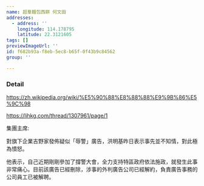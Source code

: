 ```yaml
---
name: 超羣麵包西餅 何文田
addresses:
  - address: ''
    longitude: 114.178795
    latitude: 22.3121605
tags: []
previewImageUrl: ''
id: f682b93a-f8eb-5ec8-b65f-0f43b9c84562
group: ''

---
```

### Detail
https://zh.wikipedia.org/wiki/%E5%90%88%E8%88%88%E9%9B%86%E5%9C%98

https://lihkg.com/thread/1307961/page/1

集團主席:

對旗下企業吉野家發佈疑似「辱警」廣告，洪明基昨日表示事先並不知情，對此極為憤怒。

他表示，自己近期剛剛參加了撐警大會，全力支持特區政府依法施政，就發生此事非常痛心。目前該廣告已經刪除，涉事的外判廣告公司已經解約，負責廣告事務的公司員工已被解聘。
